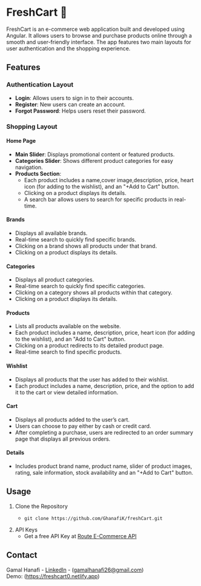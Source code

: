 # FreshCart 🛒

FreshCart is an e-commerce web application built and developed using Angular. It allows users to browse and purchase products online through a smooth and user-friendly interface. The app features two main layouts for user authentication and the shopping experience.

## Features

### Authentication Layout

- **Login**: Allows users to sign in to their accounts.
- **Register**: New users can create an account.
- **Forgot Password**: Helps users reset their password.

### Shopping Layout

#### Home Page
- **Main Slider**: Displays promotional content or featured products.
- **Categories Slider**: Shows different product categories for easy navigation.
- **Products Section**: 
  - Each product includes a name,cover image,description, price, heart icon (for adding to the wishlist), and an "+Add to Cart" button.
  - Clicking on a product displays its details.
  - A search bar allows users to search for specific products in real-time.

#### Brands
- Displays all available brands.
- Real-time search to quickly find specific brands.
- Clicking on a brand shows all products under that brand.
- Clicking on a product displays its details.
  
#### Categories
- Displays all product categories.
- Real-time search to quickly find specific categories.
- Clicking on a category shows all products within that category.
- Clicking on a product displays its details.
  
#### Products
- Lists all products available on the website.
- Each product includes a name, description, price, heart icon (for adding to the wishlist), and an "Add to Cart" button.
- Clicking on a product redirects to its detailed product page.
- Real-time search to find specific products.

#### Wishlist
- Displays all products that the user has added to their wishlist.
- Each product includes a name, description, price, and the option to add it to the cart or view detailed information.

#### Cart
- Displays all products added to the user’s cart.
- Users can choose to pay either by cash or credit card.
- After completing a purchase, users are redirected to an order summary page that displays all previous orders.

#### Details
- Includes product brand name, product name, slider of product images, rating, sale information, stock availability and an "+Add to Cart" button.

## Usage
1. Clone the Repository
   - ```
     git clone https://github.com/GhanafiK/freshCart.git
     ```
2. API Keys
   - Get a free API Key at [Route E-Commerce API](https://ecommerce.routemisr.com)

## Contact
Gamal Hanafi - [LinkedIn](https://www.linkedin.com/in/gamal-khalil-56993a268/) - (gamalhanafi26@gmail.com) <br />
Demo: (https://freshcart0.netlify.app)
